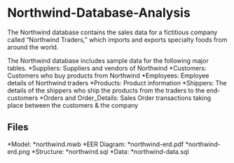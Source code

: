 # Northwind-Database-Analysis

The Northwind database contains the sales data for a fictitious company called “Northwind Traders,” which imports and exports specialty foods from around the world.

The Northwind database includes sample data for the following major tables.
*Suppliers: Suppliers and vendors of Northwind
*Customers: Customers who buy products from Northwind
*Employees: Employee details of Northwind traders
*Products: Product information
*Shippers: The details of the shippers who ship the products from the traders to the end-customers
*Orders and Order_Details: Sales Order transactions taking place between the customers & the company

## Files
*Model:
 *northwind.mwb 
*EER Diagram:
 *northwind-erd.pdf
 *northwind-erd.png
*Structure:
 *northwind.sql
*Data:
 *northwind-data.sql
